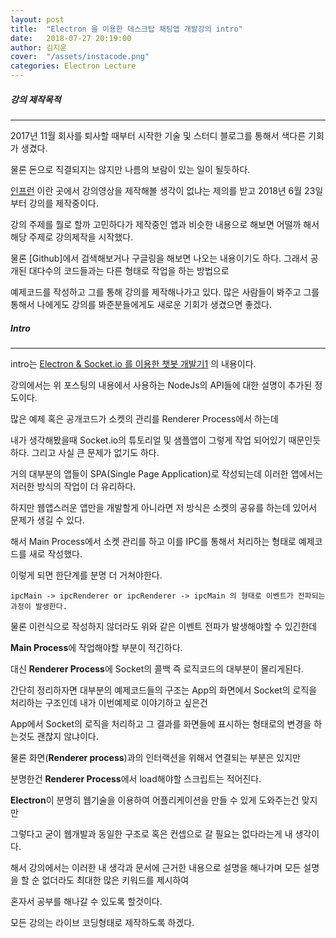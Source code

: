 ```yaml
---
layout: post
title:  "Electron 을 이용한 데스크탑 채팅앱 개발강의 intro"
date:   2018-07-27 20:19:00
author: 김지운
cover:  "/assets/instacode.png"
categories: Electron Lecture
---
```



##### 강의 제작목적
---

2017년 11월 회사를 퇴사할 때부터 시작한 기술 및 스터디 블로그를 통해서 색다른 기회가 생겼다.

물론 돈으로 직결되지는 않지만 나름의 보람이 있는 일이 될듯하다.

[인프런] 이란 곳에서 강의영상을 제작해볼 생각이 없냐는 제의를 받고 2018년 6월 23일부터 강의를 제작중이다.

강의 주제를 뭘로 할까 고민하다가 제작중인 앱과 비슷한 내용으로 해보면 어떨까 해서 해당 주제로 강의제작을 시작했다.

물론 [Github]에서 검색해보거나 구글링을 해보면 나오는 내용이기도 하다. 그래서 공개된 대다수의 코드들과는 다른 형태로 작업을 하는 방법으로

예제코드를 작성하고 그를 통해 강의를 제작해나가고 있다. 많은 사람들이 봐주고 그를 통해서 나에게도 강의를 봐준분들에게도 새로운 기회가 생겼으면 좋겠다.


##### Intro
---

intro는 [Electron & Socket.io 를 이용한 챗봇 개발기1] 의 내용이다.

강의에서는 위 포스팅의 내용에서 사용하는 NodeJs의 API들에 대한 설명이 추가된 정도이다.

많은 예제 혹은 공개코드가 소켓의 관리를 Renderer Process에서 하는데

내가 생각해봤을때 Socket.io의 튜토리얼 및 샘플앱이 그렇게 작업 되어있기 때문인듯하다.
그리고 사실 큰 문제가 없기도 하다.

거의 대부분의 앱들이 SPA(Single Page Application)로 작성되는데 이러한 앱에서는 저러한 방식의 작업이 더 유리하다.

하지만 웹앱스러운 앱만을 개발할게 아니라면 저 방식은 소켓의 공유를 하는데 있어서 문제가 생길 수 있다.

해서 Main Process에서 소켓 관리를 하고 이를 IPC를 통해서 처리하는 형태로 예제코드를 새로 작성했다.

이렇게 되면 한단계를 분명 더 거쳐야한다.
```
ipcMain -> ipcRenderer or ipcRenderer -> ipcMain 의 형태로 이벤트가 전파되는 과정이 발생한다.
```
물론 이런식으로 작성하지 않더라도 위와 같은 이벤트 전파가 발생해야할 수 있긴한데

**Main Process**에 작업해야할 부분이 적긴하다.

대신 **Renderer Process**에 Socket의 콜백 즉 로직코드의 대부분이 몰리게된다.

간단히 정리하자면 대부분의 예제코드들의 구조는 App의 화면에서 Socket의 로직을 처리하는 구조인데 내가 이번예제로 이야기하고 싶은건

App에서 Socket의 로직을 처리하고 그 결과를 화면들에 표시하는 형태로의 변경을 하는것도 괜찮지 않냐이다.

물론 화면(**Renderer process**)과의 인터랙션을 위해서 연결되는 부분은 있지만

분명한건 **Renderer Process**에서 load해야할 스크립트는 적어진다.

**Electron**이 분명히 웹기술을 이용하여 어플리케이션을 만들 수 있게 도와주는건 맞지만

그렇다고 굳이 웹개발과 동일한 구조로 혹은 컨셉으로 갈 필요는 없다라는게 내 생각이다.

해서 강의에서는 이러한 내 생각과 문서에 근거한 내용으로 설명을 해나가며 모든 설명을 할 순 없더라도 최대한 많은 키워드를 제시하여

혼자서 공부를 해나갈 수 있도록 할것이다.

모든 강의는 라이브 코딩형태로 제작하도록 하겠다.

[Electron & Socket.io 를 이용한 챗봇 개발기1]:https://kishe89.github.io/electron/2018/03/29/electron-first-example.html
[인프런]:https://www.inflearn.com/
[Electron & Socket.io 를 이용한 챗봇 개발기1]:https://kishe89.github.io/electron/2018/03/29/electron-first-example.html
[Electron & Socket.io 를 이용한 챗봇 개발기2]:https://kishe89.github.io/electron/2018/04/04/electron-second-example.html
[emit-cheatsheet]:https://socket.io/docs/emit-cheatsheet/
[axios]:https://github.com/axios/axios
[socket.io]:https://socket.io/
[mongoose]:http://mongoosejs.com/
[Electron]:https://electronjs.org/
[BrowserWindow]:https://electronjs.org/docs/api/browser-window

